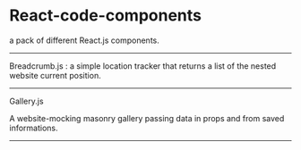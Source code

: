 # React-code-components
a pack of different React.js components.

-----
Breadcrumb.js : a simple location tracker that returns a list of the nested website current position. 

-----

Gallery.js

A website-mocking masonry gallery passing data in props and from saved informations.

 
 ----
